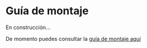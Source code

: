 # Guía de montaje

En construcción...

De momento puedes consultar la [guía de montaje aquí](https://drive.google.com/open?id=1V4bpucnTKwY4zgeM8WkJiMjuARU5A8ap)












